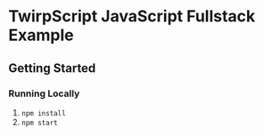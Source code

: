 # TwirpScript JavaScript Fullstack Example

## Getting Started

### Running Locally

1. `npm install`
2. `npm start`
